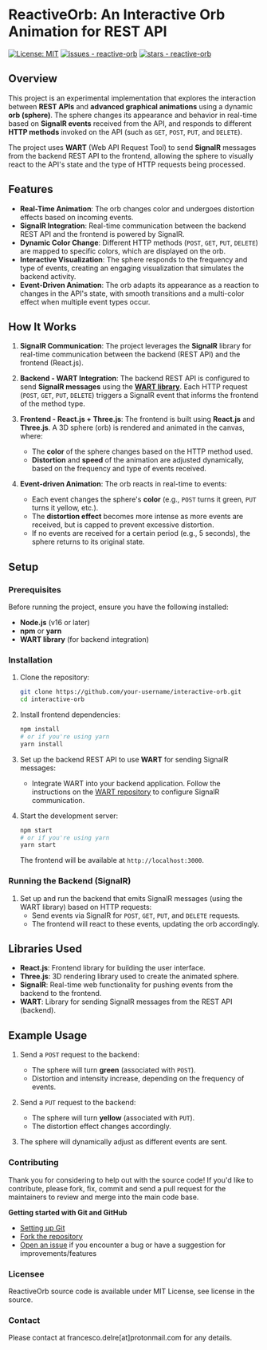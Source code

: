 # ReactiveOrb: An Interactive Orb Animation for REST API

[![License: MIT](https://img.shields.io/badge/License-MIT-yellow.svg)](https://opensource.org/licenses/MIT)
[![issues - reactive-orb](https://img.shields.io/github/issues/engineering87/reactive-orb)](https://github.com/engineering87/reactive-orb/issues)
[![stars - reactive-orb](https://img.shields.io/github/stars/engineering87/reactive-orb?style=social)](https://github.com/engineering87/reactive-orb)

## Overview

This project is an experimental implementation that explores the interaction between **REST APIs** and **advanced graphical animations** using a dynamic **orb (sphere)**. The sphere changes its appearance and behavior in real-time based on **SignalR events** received from the API, and responds to different **HTTP methods** invoked on the API (such as `GET`, `POST`, `PUT`, and `DELETE`).

The project uses **WART** (Web API Request Tool) to send **SignalR** messages from the backend REST API to the frontend, allowing the sphere to visually react to the API's state and the type of HTTP requests being processed.

## Features

- **Real-Time Animation**: The orb changes color and undergoes distortion effects based on incoming events.
- **SignalR Integration**: Real-time communication between the backend REST API and the frontend is powered by SignalR.
- **Dynamic Color Change**: Different HTTP methods (`POST`, `GET`, `PUT`, `DELETE`) are mapped to specific colors, which are displayed on the orb.
- **Interactive Visualization**: The sphere responds to the frequency and type of events, creating an engaging visualization that simulates the backend activity.
- **Event-Driven Animation**: The orb adapts its appearance as a reaction to changes in the API's state, with smooth transitions and a multi-color effect when multiple event types occur.

## How It Works

1. **SignalR Communication**: The project leverages the **SignalR** library for real-time communication between the backend (REST API) and the frontend (React.js).
   
2. **Backend - WART Integration**: The backend REST API is configured to send **SignalR messages** using the **[WART library](https://github.com/engineering87/WART)**. Each HTTP request (`POST`, `GET`, `PUT`, `DELETE`) triggers a SignalR event that informs the frontend of the method type.

3. **Frontend - React.js + Three.js**: The frontend is built using **React.js** and **Three.js**. A 3D sphere (orb) is rendered and animated in the canvas, where:
   - The **color** of the sphere changes based on the HTTP method used.
   - **Distortion** and **speed** of the animation are adjusted dynamically, based on the frequency and type of events received.

4. **Event-driven Animation**: The orb reacts in real-time to events:
   - Each event changes the sphere's **color** (e.g., `POST` turns it green, `PUT` turns it yellow, etc.).
   - The **distortion effect** becomes more intense as more events are received, but is capped to prevent excessive distortion.
   - If no events are received for a certain period (e.g., 5 seconds), the sphere returns to its original state.

## Setup

### Prerequisites

Before running the project, ensure you have the following installed:
- **Node.js** (v16 or later)
- **npm** or **yarn**
- **WART library** (for backend integration)

### Installation

1. Clone the repository:

    ```bash
    git clone https://github.com/your-username/interactive-orb.git
    cd interactive-orb
    ```

2. Install frontend dependencies:

    ```bash
    npm install
    # or if you're using yarn
    yarn install
    ```

3. Set up the backend REST API to use **WART** for sending SignalR messages:
   - Integrate WART into your backend application. Follow the instructions on the [WART repository](https://github.com/engineering87/WART) to configure SignalR communication.

4. Start the development server:

    ```bash
    npm start
    # or if you're using yarn
    yarn start
    ```

   The frontend will be available at `http://localhost:3000`.

### Running the Backend (SignalR)

1. Set up and run the backend that emits SignalR messages (using the WART library) based on HTTP requests:
   - Send events via SignalR for `POST`, `GET`, `PUT`, and `DELETE` requests.
   - The frontend will react to these events, updating the orb accordingly.
     
## Libraries Used

- **React.js**: Frontend library for building the user interface.
- **Three.js**: 3D rendering library used to create the animated sphere.
- **SignalR**: Real-time web functionality for pushing events from the backend to the frontend.
- **WART**: Library for sending SignalR messages from the REST API (backend).

## Example Usage

1. Send a `POST` request to the backend:

   - The sphere will turn **green** (associated with `POST`).
   - Distortion and intensity increase, depending on the frequency of events.

2. Send a `PUT` request to the backend:

   - The sphere will turn **yellow** (associated with `PUT`).
   - The distortion effect changes accordingly.

3. The sphere will dynamically adjust as different events are sent.

### Contributing
Thank you for considering to help out with the source code!
If you'd like to contribute, please fork, fix, commit and send a pull request for the maintainers to review and merge into the main code base.

**Getting started with Git and GitHub**

 * [Setting up Git](https://docs.github.com/en/get-started/getting-started-with-git/set-up-git)
 * [Fork the repository](https://docs.github.com/en/pull-requests/collaborating-with-pull-requests/working-with-forks/fork-a-repo)
 * [Open an issue](https://github.com/engineering87/reactive-orb/issues) if you encounter a bug or have a suggestion for improvements/features

### Licensee
ReactiveOrb source code is available under MIT License, see license in the source.

### Contact
Please contact at francesco.delre[at]protonmail.com for any details.
